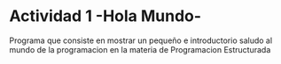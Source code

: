# Actividad 1 -Hola Mundo-
Programa que consiste en mostrar un pequeño e introductorio saludo al mundo de la programacion en la materia de Programacion Estructurada
